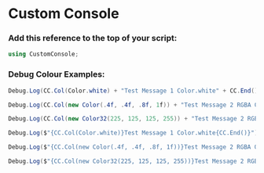 # Custom Console #

### Add this reference to the top of your script: ###

```cs
using CustomConsole;
```


### Debug Colour Examples: ###

```cs
Debug.Log(CC.Col(Color.white) + "Test Message 1 Color.white" + CC.End());
```

```cs
Debug.Log(CC.Col(new Color(.4f, .4f, .8f, 1f)) + "Test Message 2 RGBA 0-1" + CC.End());
```

```cs
Debug.Log(CC.Col(new Color32(225, 125, 125, 255)) + "Test Message 2 RGBA 0-255" + CC.End());
```

```cs
Debug.Log($"{CC.Col(Color.white)}Test Message 1 Color.white{CC.End()}");
```

```cs
Debug.Log($"{CC.Col(new Color(.4f, .4f, .8f, 1f))}Test Message 2 RGBA 0-1{CC.End()}");
```

```cs
Debug.Log($"{CC.Col(new Color32(225, 125, 125, 255))}Test Message 2 RGBA 0-255{CC.End()}");
```
